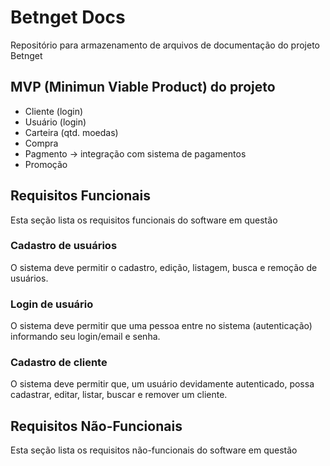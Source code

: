 # Betnget Docs
Repositório para armazenamento de arquivos de documentação do projeto Betnget

## MVP (Minimun Viable Product) do projeto
- Cliente (login)
- Usuário (login)
- Carteira (qtd. moedas)
- Compra
- Pagmento -> integração com sistema de pagamentos
- Promoção


## Requisitos Funcionais
Esta seção lista os requisitos funcionais do software em questão

### Cadastro de usuários
O sistema deve permitir o cadastro, edição, listagem, busca e remoção de usuários.

### Login de usuário
O sistema deve permitir que uma pessoa entre no sistema (autenticação) informando seu login/email e senha. 

### Cadastro de cliente
O sistema deve permitir que, um usuário devidamente autenticado, possa cadastrar, editar, listar, buscar e remover um cliente.

## Requisitos Não-Funcionais
Esta seção lista os requisitos não-funcionais do software em questão